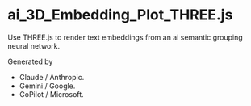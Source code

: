 # ai_3D_Embedding_Plot_THREE.js
Use THREE.js to render text embeddings from an ai semantic grouping neural network. 

Generated by 
- Claude / Anthropic.
- Gemini / Google.
- CoPilot / Microsoft.

